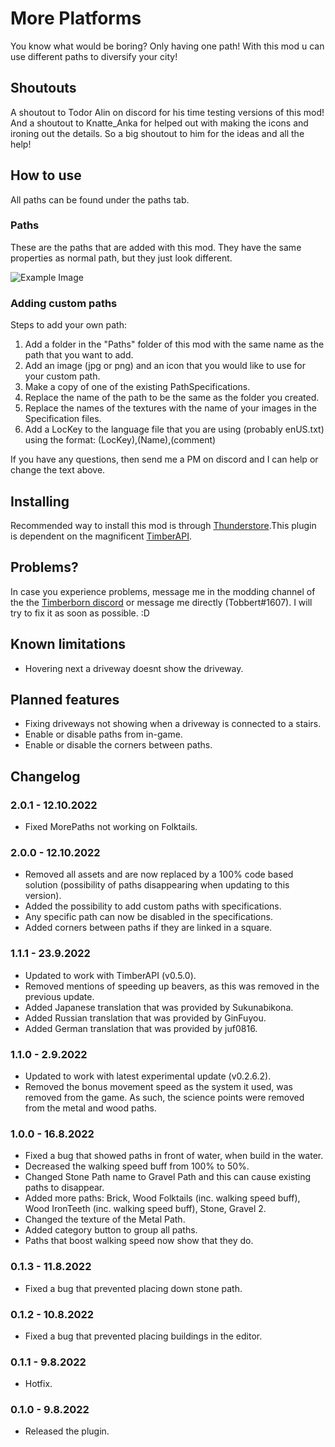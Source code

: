 # More Platforms

You know what would be boring? Only having one path! With this mod u can use different paths to diversify your city!

## Shoutouts

A shoutout to Todor Alin on discord for his time testing versions of this mod!
And a shoutout to Knatte_Anka for helped out with making the icons and ironing out the details. So a big shoutout to him for the ideas and all the help!

## How to use

All paths can be found under the paths tab.

### Paths

These are the paths that are added with this mod. They have the same properties as normal path, but they just look different.

![Example Image](https://media.githubusercontent.com/media/TobbyTheBobby/TimberbornModsUnity/master/Assets/MorePaths/StaticFiles/Images/ExampleImage1.png)

### Adding custom paths

Steps to add your own path:
1. Add a folder in the "Paths" folder of this mod with the same name as the path that you want to add.
2. Add an image (jpg or png) and an icon that you would like to use for your custom path.
3. Make a copy of one of the existing PathSpecifications.
4. Replace the name of the path to be the same as the folder you created.
5. Replace the names of the textures with the name of your images in the Specification files.
6. Add a LocKey to the language file that you are using (probably enUS.txt) using the format: (LocKey),(Name),(comment)

If you have any questions, then send me a PM on discord and I can help or change the text above. 

## Installing

Recommended way to install this mod is through [Thunderstore](https://timberborn.thunderstore.io/).This plugin is dependent on the magnificent [TimberAPI](https://github.com/Timberborn-Modding-Central/TimberAPI).

## Problems?

In case you experience problems, message me in the modding channel of the the [Timberborn discord](https://discord.gg/mfbBF4cWpX) or message me directly (Tobbert#1607). I will try to fix it as soon as possible. :D

## Known limitations

- Hovering next a driveway doesnt show the driveway.

## Planned features

- Fixing driveways not showing when a driveway is connected to a stairs.
- Enable or disable paths from in-game.
- Enable or disable the corners between paths. 

## Changelog

### 2.0.1 - 12.10.2022

- Fixed MorePaths not working on Folktails.

### 2.0.0 - 12.10.2022

- Removed all assets and are now replaced by a 100% code based solution (possibility of paths disappearing when updating to this version).
- Added the possibility to add custom paths with specifications.
- Any specific path can now be disabled in the specifications. 
- Added corners between paths if they are linked in a square. 

### 1.1.1 - 23.9.2022

- Updated to work with TimberAPI (v0.5.0).
- Removed mentions of speeding up beavers, as this was removed in the previous update.
- Added Japanese translation that was provided by Sukunabikona.
- Added Russian translation that was provided by GinFuyou.
- Added German translation that was provided by juf0816.

### 1.1.0 - 2.9.2022

- Updated to work with latest experimental update (v0.2.6.2).
- Removed the bonus movement speed as the system it used, was removed from the game. As such, the science points were removed from the metal and wood paths.

### 1.0.0 - 16.8.2022

- Fixed a bug that showed paths in front of water, when build in the water.
- Decreased the walking speed buff from 100% to 50%.
- Changed Stone Path name to Gravel Path and this can cause existing paths to disappear. 
- Added more paths: Brick, Wood Folktails (inc. walking speed buff), Wood IronTeeth (inc. walking speed buff), Stone, Gravel 2.
- Changed the texture of the Metal Path. 
- Added category button to group all paths.
- Paths that boost walking speed now show that they do. 

### 0.1.3 - 11.8.2022

- Fixed a bug that prevented placing down stone path.

### 0.1.2 - 10.8.2022

- Fixed a bug that prevented placing buildings in the editor. 

### 0.1.1 - 9.8.2022

- Hotfix.

### 0.1.0 - 9.8.2022

- Released the plugin.